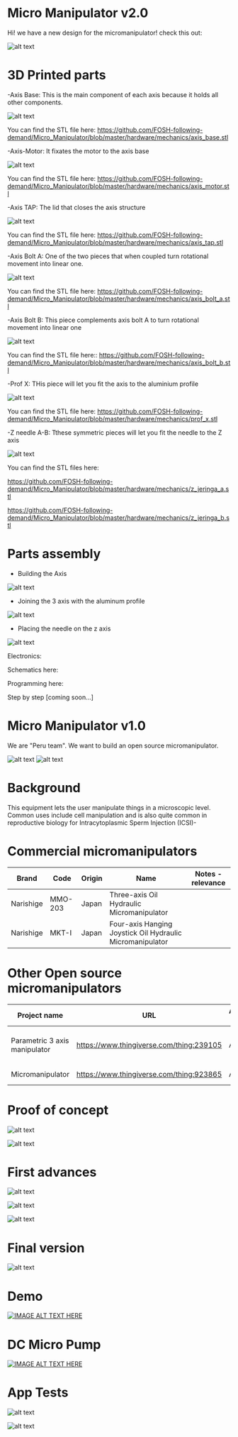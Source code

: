 # Micro Manipulator v2.0

Hi! we have a new design for the micromanipulator! check this out:

![alt text](https://raw.githubusercontent.com/FOSH-following-demand/Micro_Manipulator/master/hardware/mechanics/render.png)


# 3D Printed parts

-Axis Base: This is the main component of each axis because it holds all other components.

![alt text](https://raw.githubusercontent.com/FOSH-following-demand/Micro_Manipulator/master/hardware/mechanics/r2.png)

You can find the STL file here: https://github.com/FOSH-following-demand/Micro_Manipulator/blob/master/hardware/mechanics/axis_base.stl

-Axis-Motor: It fixates the motor to the axis base

![alt text](https://raw.githubusercontent.com/FOSH-following-demand/Micro_Manipulator/master/hardware/mechanics/r1.png)

You can find the STL file here: https://github.com/FOSH-following-demand/Micro_Manipulator/blob/master/hardware/mechanics/axis_motor.stl

-Axis TAP: The lid that closes the axis structure

![alt text](https://raw.githubusercontent.com/FOSH-following-demand/Micro_Manipulator/master/hardware/mechanics/r3.png)

You can find the STL file here: https://github.com/FOSH-following-demand/Micro_Manipulator/blob/master/hardware/mechanics/axis_tap.stl

-Axis Bolt A: One of the two pieces that when coupled turn rotational movement into linear one. 

![alt text](https://raw.githubusercontent.com/FOSH-following-demand/Micro_Manipulator/master/hardware/mechanics/r4.png)

You can find the STL file here: https://github.com/FOSH-following-demand/Micro_Manipulator/blob/master/hardware/mechanics/axis_bolt_a.stl

-Axis Bolt B: This piece complements axis bolt A to turn rotational movement into linear one 

![alt text](https://raw.githubusercontent.com/FOSH-following-demand/Micro_Manipulator/master/hardware/mechanics/r5.png)

You can find the STL file here:: https://github.com/FOSH-following-demand/Micro_Manipulator/blob/master/hardware/mechanics/axis_bolt_b.stl

-Prof X: THis piece will let you fit the axis to the aluminium profile 

![alt text](https://raw.githubusercontent.com/FOSH-following-demand/Micro_Manipulator/master/hardware/mechanics/r6.png)

You can find the STL file here: https://github.com/FOSH-following-demand/Micro_Manipulator/blob/master/hardware/mechanics/prof_x.stl

-Z needle A-B: Tthese symmetric pieces will let you fit the needle to the Z axis 

![alt text](https://raw.githubusercontent.com/FOSH-following-demand/Micro_Manipulator/master/hardware/mechanics/r7.png)

You can find the STL files here:

https://github.com/FOSH-following-demand/Micro_Manipulator/blob/master/hardware/mechanics/z_jeringa_a.stl

https://github.com/FOSH-following-demand/Micro_Manipulator/blob/master/hardware/mechanics/z_jeringa_b.stl





# Parts assembly

- Building the Axis 

![alt text](https://raw.githubusercontent.com/FOSH-following-demand/Micro_Manipulator/master/hardware/mechanics/explo_render.png)


- Joining the 3 axis with the aluminum profile

![alt text](https://raw.githubusercontent.com/FOSH-following-demand/Micro_Manipulator/master/hardware/mechanics/explo_render_2.png)

- Placing the needle on the z axis

![alt text](https://raw.githubusercontent.com/FOSH-following-demand/Micro_Manipulator/master/hardware/mechanics/explo_render_3.png)

Electronics:

Schematics here:


Programming here: 



Step by step [coming soon...]











# Micro Manipulator v1.0

We are "Peru team". We want to build an open source micromanipulator. 

![alt text](https://raw.githubusercontent.com/FOSH-following-demand/Micro_Manipulator/master/documentation/building/Figures/gif1.gif) ![alt text](https://raw.githubusercontent.com/FOSH-following-demand/Micro_Manipulator/master/documentation/building/Figures/gif2.gif)

# Background 
This equipment lets the user manipulate things in a microscopic level. Common uses include cell manipulation and is also quite common in reproductive biology for Intracytoplasmic Sperm Injection (ICSI)-

# Commercial micromanipulators
| Brand         | Code          |Origin             |  Name         | Notes - relevance | 
| ------------- | ------------- | ----------------- | -------------- | --------------    |
| Narishige     | MMO-203       | Japan             | Three-axis Oil Hydraulic Micromanipulator|   |
| Narishige     |   MKT-I       |   Japan           |    Four-axis Hanging Joystick Oil Hydraulic Micromanipulator|    |


# Other Open source micromanipulators
| Project name  | URL           | Active/Not active | Notes - relevance |
| ------------- | ------------- | ----------------- | -------------- |
| Parametric 3 axis manipulator | https://www.thingiverse.com/thing:239105 | Active |  Micromanipulator e.g. for use in a laboratory setting |
| Micromanipulator  | https://www.thingiverse.com/thing:923865 | Active |  3D printable 3 axis |



# Proof of concept

![alt text](https://raw.githubusercontent.com/FOSH-following-demand/Micro_Manipulator/master/documentation/First_Design.png)

![alt text](https://raw.githubusercontent.com/FOSH-following-demand/Micro_Manipulator/master/documentation/First_Design_2.png)



# First advances

![alt text](https://raw.githubusercontent.com/FOSH-following-demand/Micro_Manipulator/master/documentation/3%20ejes.jpg)

![alt text](https://raw.githubusercontent.com/FOSH-following-demand/Micro_Manipulator/master/documentation/1eje.jpg)

![alt text](https://raw.githubusercontent.com/FOSH-following-demand/Micro_Manipulator/master/documentation/1eje2.jpg)

# Final version

![alt text](https://raw.githubusercontent.com/FOSH-following-demand/Micro_Manipulator/master/documentation/building/Figures/Fig_Final_1.jpg)

# Demo

[![IMAGE ALT TEXT HERE](http://img.youtube.com/vi/eaM0OVvJmCg/0.jpg)](https://www.youtube.com/watch?v=eaM0OVvJmCg)


# DC Micro Pump 

[![IMAGE ALT TEXT HERE](http://img.youtube.com/vi/rROfGqbosEs/0.jpg)](https://www.youtube.com/watch?v=rROfGqbosEs)

# App Tests

![alt text](https://raw.githubusercontent.com/FOSH-following-demand/Micro_Manipulator/master/documentation/building/Figures/cam_mic.jpg)

![alt text](https://raw.githubusercontent.com/FOSH-following-demand/Micro_Manipulator/master/documentation/building/Figures/cam_mic2.jpg)


